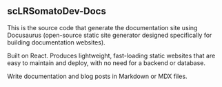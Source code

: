 ## scLRSomatoDev-Docs

This is the source code that generate the documentation site using Docusaurus (open-source static site generator designed specifically for building documentation websites).

Built on React. Produces lightweight, fast-loading static websites that are easy to maintain and deploy, with no need for a backend or database.

Write documentation and blog posts in Markdown or MDX files.

